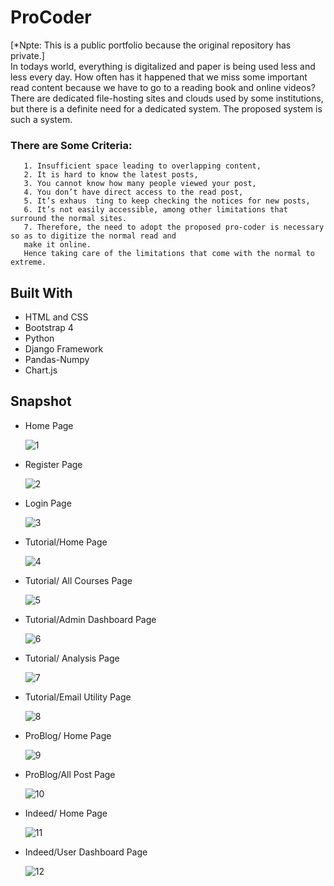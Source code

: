 # ProCoder
[*Npte: This is a public portfolio because the original repository has private.]
<br />
In todays world, everything is digitalized and paper is being used less and less every day.
How often has it happened that we miss some important read content because we have to go to a reading book and online videos? 
There are dedicated file-hosting sites and clouds used by some institutions, but there is a definite  need for a dedicated system. 
The proposed system is such a system.

### There are Some Criteria:
```
   1. Insufficient space leading to overlapping content,
   2. It is hard to know the latest posts,
   3. You cannot know how many people viewed your post,
   4. You don’t have direct access to the read post,
   5. It’s exhaus  ting to keep checking the notices for new posts,
   6. It’s not easily accessible, among other limitations that surround the normal sites.
   7. Therefore, the need to adopt the proposed pro-coder is necessary so as to digitize the normal read and
   make it online.
   Hence taking care of the limitations that come with the normal to extreme.
```


## Built With

* HTML and CSS
* Bootstrap 4
* Python
* Django Framework
* Pandas-Numpy
* Chart.js

## Snapshot

* Home Page

  ![1](https://user-images.githubusercontent.com/64283478/103986215-5eb5d180-51b0-11eb-916f-6d1e0fdac6e4.png)

* Register Page

  ![2](https://user-images.githubusercontent.com/64283478/103986235-683f3980-51b0-11eb-97e8-701e6ceb3440.png)

* Login Page

  ![3](https://user-images.githubusercontent.com/64283478/103986237-69706680-51b0-11eb-94ec-998c23c91a77.png)

* Tutorial/Home Page

  ![4](https://user-images.githubusercontent.com/64283478/103986242-6b3a2a00-51b0-11eb-9a99-d98502590823.png)

* Tutorial/ All Courses Page

  ![5](https://user-images.githubusercontent.com/64283478/103986248-6d03ed80-51b0-11eb-97c8-0dd9e3c9e4bf.png)


* Tutorial/Admin Dashboard Page

  ![6](https://user-images.githubusercontent.com/64283478/103986661-26fb5980-51b1-11eb-8232-e6b0dd552db4.png)

* Tutorial/ Analysis Page

  ![7](https://user-images.githubusercontent.com/64283478/103986664-2793f000-51b1-11eb-89c5-89bd4234aad0.png)

* Tutorial/Email Utility Page

  ![8](https://user-images.githubusercontent.com/64283478/103986667-282c8680-51b1-11eb-80da-2fed610348bd.png)

* ProBlog/ Home Page

  ![9](https://user-images.githubusercontent.com/64283478/103986668-295db380-51b1-11eb-8789-fea244d903e5.png)

* ProBlog/All Post Page

  ![10](https://user-images.githubusercontent.com/64283478/103986675-2a8ee080-51b1-11eb-956b-1ddb77ca0203.png)

* Indeed/ Home Page

  ![11](https://user-images.githubusercontent.com/64283478/103986643-206ce200-51b1-11eb-9040-b1711bec596d.png)

* Indeed/User Dashboard Page

  ![12](https://user-images.githubusercontent.com/64283478/103986656-2662c300-51b1-11eb-9aa5-8d31f7c44ca3.png)


